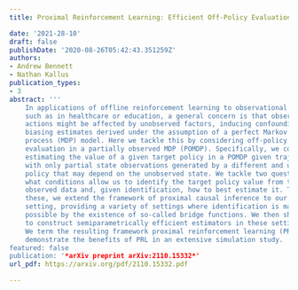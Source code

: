```yaml
---
title: Proximal Reinforcement Learning: Efficient Off-Policy Evaluation in Partially Observed Markov Decision Processes

date: '2021-28-10'
draft: false
publishDate: '2020-08-26T05:42:43.351259Z'
authors:
- Andrew Bennett
- Nathan Kallus
publication_types:
- 3
abstract: '''
    In applications of offline reinforcement learning to observational data,
    such as in healthcare or education, a general concern is that observed
    actions might be affected by unobserved factors, inducing confounding and
    biasing estimates derived under the assumption of a perfect Markov decision
    process (MDP) model. Here we tackle this by considering off-policy
    evaluation in a partially observed MDP (POMDP). Specifically, we consider
    estimating the value of a given target policy in a POMDP given trajectories
    with only partial state observations generated by a different and unknown
    policy that may depend on the unobserved state. We tackle two questions:
    what conditions allow us to identify the target policy value from the
    observed data and, given identification, how to best estimate it. To answer
    these, we extend the framework of proximal causal inference to our POMDP
    setting, providing a variety of settings where identification is made
    possible by the existence of so-called bridge functions. We then show how
    to construct semiparametrically efficient estimators in these settings.
    We term the resulting framework proximal reinforcement learning (PRL). We
    demonstrate the benefits of PRL in an extensive simulation study.
featured: false
publication: '*arXiv preprint arXiv:2110.15332*'
url_pdf: https://arxiv.org/pdf/2110.15332.pdf

---
```


